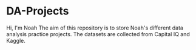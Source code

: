 # DA-Projects
Hi, I'm Noah
The aim of this repository is to store Noah's different data analysis practice projects. The datasets are collected from Capital IQ and Kaggle.

